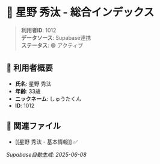 # 🔄 星野 秀汰 - 総合インデックス

> **利用者ID**: 1012  
> **データソース**: Supabase連携  
> **ステータス**: 🟢 アクティブ

## 👤 利用者概要
- **氏名**: 星野 秀汰
- **年齢**: 33歳
- **ニックネーム**: しゅうたくん
- **ID**: 1012

## 📁 関連ファイル
- [[星野 秀汰 - 基本情報]] ✅

*Supabase自動生成: 2025-06-08*